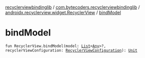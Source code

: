[recyclerviewbindinglib](../../index.md) / [com.bytecoders.recyclerviewbindinglib](../index.md) / [androidx.recyclerview.widget.RecyclerView](index.md) / [bindModel](./bind-model.md)

# bindModel

`fun RecyclerView.bindModel(model: `[`List`](https://kotlinlang.org/api/latest/jvm/stdlib/kotlin.collections/-list/index.html)`<`[`Any`](https://kotlinlang.org/api/latest/jvm/stdlib/kotlin/-any/index.html)`>?, recyclerViewConfiguration: `[`RecyclerViewConfiguration`](../-recycler-view-configuration/index.md)`): `[`Unit`](https://kotlinlang.org/api/latest/jvm/stdlib/kotlin/-unit/index.html)